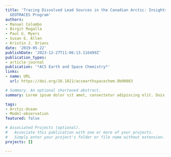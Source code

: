 ```yaml
---
title: 'Tracing Dissolved Lead Sources in the Canadian Arctic: Insights from the Canadian
  GEOTRACES Program'
authors:
- Manuel Colombo
- Birgit Rogalla
- Paul G. Myers
- Susan E. Allen
- Kristin J. Orians
date: '2019-05-22'
publishDate: '2023-12-27T11:06:13.116499Z'
publication_types:
- article-journal
publication: '*ACS Earth and Space Chemistry*'
links:
- name: URL
  url: https://doi.org/10.1021/acsearthspacechem.9b00083

# Summary. An optional shortened abstract.
summary: Lorem ipsum dolor sit amet, consectetur adipiscing elit. Duis posuere tellus ac convallis placerat. Proin tincidunt magna sed ex sollicitudin condimentum.

tags:
- Arctic-Ocean
- Model-observation
featured: false

# Associated Projects (optional).
#   Associate this publication with one or more of your projects.
#   Simply enter your project's folder or file name without extension.
projects: []

---
```

